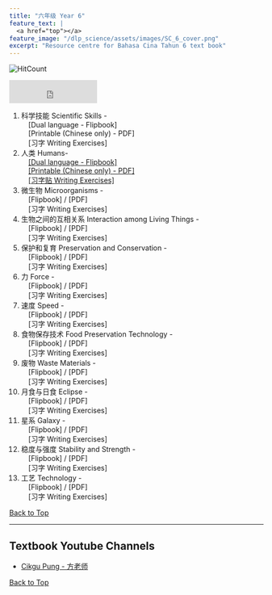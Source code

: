 ```yaml
---
title: "六年级 Year 6" 
feature_text: |
  <a href="top"></a>
feature_image: "/dlp_science/assets/images/SC_6_cover.png"
excerpt: "Resource centre for Bahasa Cina Tahun 6 text book"
---
```

![HitCount](https://hits.dwyl.com/multilingual-malaysian/dlp_science.svg?style=flat-square)

<iframe src="https://www.facebook.com/plugins/like.php?href=https%3A%2F%2Fmultilingual-malaysian.github.io%2Fdlp_science%2Fyear6%2F&width=174&layout=button_count&action=like&size=large&share=true&height=46&appId" width="174" height="46" style="border:none;overflow:hidden" scrolling="no" frameborder="0" allowfullscreen="true" allow="autoplay; clipboard-write; encrypted-media; picture-in-picture; web-share"></iframe>

1. 科学技能 Scientific Skills - <br />
   &emsp;[Dual language - Flipbook] <br />
   &emsp;[Printable (Chinese only) - PDF]<br />
   &emsp;[习字 Writing Exercises]
2. 人类 Humans- <br />
   &emsp;<a href="https://online.fliphtml5.com/pjnuy/oypq/" target="_blank">[Dual language - Flipbook]</a> <br />
   &emsp;<a href="/dlp_science/doc/year6/sc_year6_chapter2_chinese.pdf" target="_blank">[Printable (Chinese only) - PDF]</a><br />
   &emsp;<a href="/dlp_science/doc/year6/sc_year6_chapter2_writing.pdf" target="_blank">[习字贴 Writing Exercises]</a>
3. 微生物 Microorganisms - <br />
   &emsp;[Flipbook] / [PDF]<br />
   &emsp;[习字 Writing Exercises]
4. 生物之间的互相关系 Interaction among Living Things - <br />
   &emsp;[Flipbook] / [PDF]<br />
   &emsp;[习字 Writing Exercises]
5. 保护和复育 Preservation and Conservation - <br />
   &emsp;[Flipbook] / [PDF]<br />
   &emsp;[习字 Writing Exercises]
6. 力 Force - <br />
   &emsp;[Flipbook] / [PDF]<br />
   &emsp;[习字 Writing Exercises]
7. 速度 Speed - <br />
   &emsp;[Flipbook] / [PDF]<br />
   &emsp;[习字 Writing Exercises]
8. 食物保存技术 Food Preservation Technology - <br />
   &emsp;[Flipbook] / [PDF]<br />
   &emsp;[习字 Writing Exercises]
9. 废物 Waste Materials - <br />
   &emsp;[Flipbook] / [PDF]<br />
   &emsp;[习字 Writing Exercises]
10. 月食与日食 Eclipse - <br />
   &emsp;[Flipbook] / [PDF]<br />
   &emsp;[习字 Writing Exercises]
11. 星系 Galaxy - <br />
   &emsp;[Flipbook] / [PDF]<br />
   &emsp;[习字 Writing Exercises]
12. 稳度与强度 Stability and Strength - <br />
   &emsp;[Flipbook] / [PDF]<br />
   &emsp;[习字 Writing Exercises]
13. 工艺 Technology - <br />
   &emsp;[Flipbook] / [PDF]<br />
   &emsp;[习字 Writing Exercises]

[Back to Top](#top)

----
## Textbook Youtube Channels<a name="videos"></a>
- [Cikgu Pung - 方老师](https://youtube.com/playlist?list=PLeyRyduWLbPmoUUKP_kPt-EnDFNt-9Qvt)

[Back to Top](#top)
